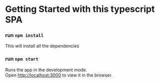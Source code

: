 # Getting Started with this typescript SPA
### run `npm install`
This will install all the dependencies

### run `npm start`

Runs the app in the development mode.\
Open [http://localhost:3000](http://localhost:3000) to view it in the browser.